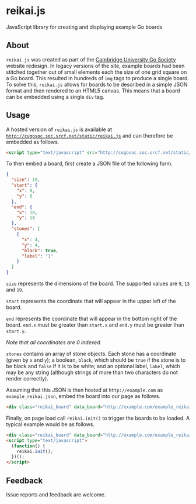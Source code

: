 # reikai.js
JavaScript library for creating and displaying example Go boards

## About
`reikai.js` was created as part of the [Cambridge University Go Society](http://cugosoc.soc.srcf.net/) website redesign. In legacy versions of the site, example boards had been stitched together out of small elements each the size of one grid square on a Go board. This resulted in hundreds of `img` tags to produce a single board. To solve this, `reikai.js` allows for boards to be described in a simple JSON format and then rendered to an HTML5 canvas. This means that a board can be embedded using a single `div` tag.

## Usage
A hosted version of `reikai.js` is available at [`http://cugosoc.soc.srcf.net/static/reikai.js`](http://cugosoc.soc.srcf.net/static/reikai.js) and can therefore be embedded as follows.

```html
<script type="text/javascript" src="http://cugosoc.soc.srcf.net/static/reikai.js"></script>
```

To then embed a board, first create a JSON file of the following form.

```json
{
  "size": 19,
  "start": {
    "x": 0,
    "y": 0
  },
  "end": {
    "x": 18,
    "y": 18
  },
  "stones": [
    {
      "x": 4, 
      "y": 4,
      "black": true,
      "label": "1"
    } 
  ]
}
```

`size` represents the dimensions of the board. The supported values are `9`, `13` and `19`. 

`start` represents the coordinate that will appear in the upper left of the board.

`end` represents the coordinate that will appear in the bottom right of the board. `end.x` must be greater than `start.x` and `end.y` must be greater than `start.y`.

_Note that all coordinates are 0 indexed._

`stones` contains an array of stone objects. Each stone has a coordinate (given by `x` and `y`); a boolean, `black`, which should be `true` if the stone is to be black and `false` if it is to be white; and an optional label, `label`, which may be any string (although strings of more than two characters do not render correctly).

Assuming that this JSON is then hosted at `http://example.com` as `example_reikai.json`, embed the board into our page as follows.

```html
<div class="reikai_board" data_board="http://example.com/example_reikai.json"></div>
```

Finally, on page load call `reikai.init()` to trigger the boards to be loaded. A typical example would be as follows.

```html
<div class="reikai_board" data_board="http://example.com/example_reikai.json"></div>
<script type="text/javascript">
  (function() {
    reikai.init(); 
  })();
</script>
```

## Feedback
Issue reports and feedback are welcome.
